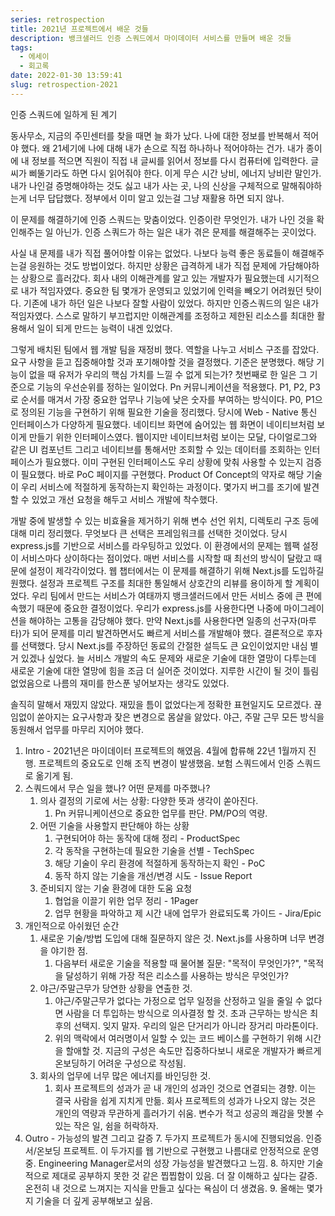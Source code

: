 ```yaml
---
series: retrospection
title: 2021년 프로젝트에서 배운 것들
description: 뱅크샐러드 인증 스쿼드에서 마이데이터 서비스를 만들며 배운 것들
tags:
  - 에세이
  - 회고록
date: 2022-01-30 13:59:41
slug: retrospection-2021
---
```

인증 스쿼드에 일하게 된 계기

동사무소, 지금의 주민센터를 찾을 때면 늘 화가 났다. 나에 대한 정보를 반복해서 적어야 했다. 왜 21세기에 나에 대해 내가 손으로 직접 하나하나 적어야하는 건가. 내가 종이에 내 정보를 적으면 직원이 직접 내 글씨를 읽어서 정보를 다시 컴퓨터에 입력한다. 글씨가 삐뚤기라도 하면 다시 읽어줘야 한다. 이게 무슨 시간 낭비, 에너지 낭비란 말인가. 내가 나인걸 증명해야하는 것도 싫고 내가 사는 곳, 나의 신상을 구체적으로 말해줘야하는게 너무 답답했다. 정부에서 이미 알고 있는걸 그냥 재활용 하면 되지 않나.

이 문제를 해결하기에 인증 스쿼드는 맞춤이었다. 인증이란 무엇인가. 내가 나인 것을 확인해주는 일 아닌가. 인증 스쿼드가 하는 일은 내가 겪은 문제를 해결해주는 곳이었다.

사실 내 문제를 내가 직접 풀어야할 이유는 없었다. 나보다 능력 좋은 동료들이 해결해주는걸 응원하는 것도 방법이었다. 하지만 상황은 급격하게 내가 직접 문제에 가담해야하는 상황으로 흘러갔다. 회사 내의 이해관계를 알고 있는 개발자가 필요했는데 시기적으로 내가 적임자였다. 중요한 팀 몇개가 운영되고 있었기에 인력을 빼오기 어려웠던 탓이다. 기존에 내가 하던 일은 나보다 잘할 사람이 있었다. 하지만 인증스쿼드의 일은 내가 적임자였다. 스스로 말하기 부끄럽지만 이해관계를 조정하고 제한된 리소스를 최대한 활용해서 일이 되게 만드는 능력이 내겐 있었다.

그렇게 배치된 팀에서 웹 개발 팀을 재정비 했다. 역할을 나누고 서비스 구조를 잡았다. 요구 사항을 듣고 집중해야할 것과 포기해야할 것을 결정했다. 기준은 분명했다. 해당 기능이 없을 때 유저가 우리의 핵심 가치를 느낄 수 없게 되는가? 첫번째로 한 일은 그 기준으로 기능의 우선순위를 정하는 일이었다. Pn 커뮤니케이션을 적용했다. P1, P2, P3로 순서를 매겨서 가장 중요한 업무나 기능에 낮은 숫자를 부여하는 방식이다. P0, P1으로 정의된 기능을 구현하기 위해 필요한 기술을 정리했다. 당시에 Web - Native 통신 인터페이스가 다양하게 필요했다. 네이티브 화면에 숨어있는 웹 화면이 네이티브처럼 보이게 만들기 위한 인터페이스였다. 웹이지만 네이티브처럼 보이는 모달, 다이얼로그와 같은 UI 컴포넌트 그리고 네이티브를 통해서만 조회할 수 있는 데이터를 조회하는 인터페이스가 필요했다. 이미 구현된 인터페이스도 우리 상황에 맞춰 사용할 수 있는지 검증이 필요했다. 바로 PoC 페이지를 구현했다. Product Of Concept의 약자로 해당 기술이 우리 서비스에 적절하게 동작하는지 확인하는 과정이다. 몇가지 버그를 조기에 발견할 수 있었고 개선 요청을 해두고 서비스 개발에 착수했다.

개발 중에 발생할 수 있는 비효율을 제거하기 위해 변수 선언 위치, 디렉토리 구조 등에 대해 미리 정리했다. 무엇보다 큰 선택은 프레임워크를 선택한 것이었다. 당시 express.js를 기반으로 서비스를 라우팅하고 있었다. 이 환경에서의 문제는 웹팩 설정이 서비스마다 상이하다는 점이었다. 매번 서비스를 시작할 때 최선의 방식이 달랐고 때문에 설정이 제각각이었다. 웹 챕터에서는 이 문제를 해결하기 위해 Next.js를 도입하길 원했다. 설정과 프로젝트 구조를 최대한 통일해서 상호간의 리뷰를 용이하게 할 계획이었다. 우리 팀에서 만드는 서비스가 여태까지 뱅크샐러드에서 만든 서비스 중에 큰 편에 속했기 때문에 중요한 결정이었다. 우리가 express.js를 사용한다면 나중에 마이그레이션을 해야하는 고통을 감당해야 했다. 만약 Next.js를 사용한다면 일종의 선구자(마루타)가 되어 문제를 미리 발견하면서도 빠르게 서비스를 개발해야 했다. 결론적으로 후자를 선택했다. 당시 Next.js를 주장하던 동료의 간절한 설득도 큰 요인이었지만 내심 별거 있겠나 싶었다. 늘 서비스 개발의 속도 문제와 새로운 기술에 대한 열망이 다투는데 새로운 기술에 대한 열망에 힘을 조금 더 실어준 것이었다. 지루한 시간이 될 것이 틀림없었음으로 나름의 재미를 한스푼 넣어보자는 생각도 있었다.

솔직히 말해서 재밌지 않았다. 재밌을 틈이 없었다는게 정확한 표현일지도 모르겠다. 끊임없이 쏟아지는 요구사항과 잦은 변경으로 몸살을 앓았다. 야근, 주말 근무 모든 방식을 동원해서 업무를 마무리 지어야 했다.

1. Intro - 2021년은 마이데이터 프로젝트의 해였음. 4월에 합류해 22년 1월까지 진행. 프로젝트의 중요도로 인해 조직 변경이 발생했음. 보험 스쿼드에서 인증 스쿼드로 옮기게 됨.
2. 스쿼드에서 무슨 일을 했나? 어떤 문제를 마주했나?
	1. 의사 결정의 기로에 서는 상황: 다양한 뜻과 생각이 쏟아진다.
		1. Pn 커뮤니케이션으로 중요한 업무를 판단. PM/PO의 역량.
	2. 어떤 기술을 사용할지 판단해야 하는 상황
		1. 구현되어야 하는 동작에 대해 정리 - ProductSpec
		2. 각 동작을 구현하는데 필요한 기술을 선별 - TechSpec
		3. 해당 기술이 우리 환경에 적절하게 동작하는지 확인 - PoC
		4. 동작 하지 않는 기술을 개선/변경 시도 - Issue Report
	3. 준비되지 않는 기술 환경에 대한 도움 요청
		1. 협업을 이끌기 위한 업무 정리 - 1Pager
		2. 업무 현황을 파악하고 제 시간 내에 업무가 완료되도록 가이드 - Jira/Epic
3. 개인적으로 아쉬웠던 순간
	1. 새로운 기술/방법 도입에 대해 질문하지 않은 것. Next.js를 사용하며 너무 변경을 야기한 점.
		1. 다음부터 새로운 기술을 적용할 때 물어볼 질문: "목적이 무엇인가?", "목적을 달성하기 위해 가장 적은 리소스를 사용하는 방식은 무엇인가?
	2. 야근/주말근무가 당연한 상황을 연출한 것.
		1. 야근/주말근무가 없다는 가정으로 업무 일정을 산정하고 일을 줄일 수 없다면 사람을 더 투입하는 방식으로 의사결정 할 것. 초과 근무하는 방식은 최후의 선택지. 잊지 말자. 우리의 일은 단거리가 아니라 장거리 마라톤이다.
		2. 위의 맥락에서 여러명이서 일할 수 있는 코드 베이스를 구현하기 위해 시간을 할애할 것. 지금의 구성은 속도만 집중하다보니 새로운 개발자가 빠르게 온보딩하기 어려운 구성으로 작성됨.
	3. 회사의 업무에 너무 많은 에너지를 바인딩한 것.
		1. 회사 프로젝트의 성과가 곧 내 개인의 성과인 것으로 연결되는 경향. 이는 결국 사람을 쉽게 지치게 만듦. 회사 프로젝트의 성과가 나오지 않는 것은 개인의 역량과 무관하게 흘러가기 쉬움. 변수가 적고 성공의 쾌감을 맛볼 수 있는 작은 일, 쉼을 허락하자.
4. Outro - 가능성의 발견 그리고 갈증
	7. 두가지 프로젝트가 동시에 진행되었음. 인증서/온보딩 프로젝트. 이 두가지를 웹 기반으로 구현했고 나름대로 안정적으로 운영 중. Engineering Manager로서의 성장 가능성을 발견했다고 느낌.
	8. 하지만 기술적으로 제대로 공부하지 못한 것 같은 찝찝함이 있음. 더 잘 이해하고 싶다는 갈증. 온전히 내 것으로 느껴지는 지식을 만들고 싶다는 욕심이 더 생겼음.
	9. 올해는 몇가지 기술을 더 깊게 공부해보고 싶음.
